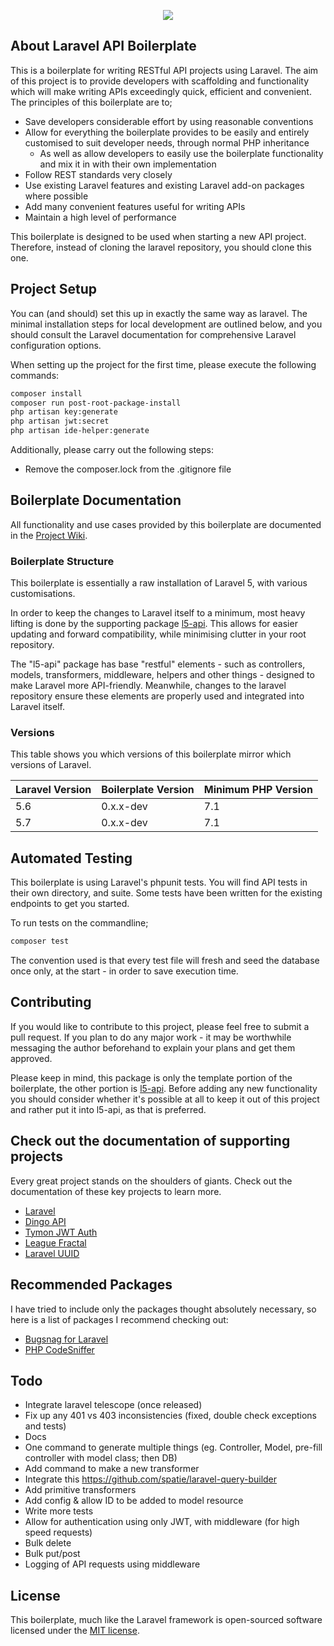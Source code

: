 <p align="center"><img src="https://laravel.com/assets/img/components/logo-laravel.svg"></p>

## About Laravel API Boilerplate
This is a boilerplate for writing RESTful API projects using Laravel. The aim of this project is to provide developers with scaffolding and functionality which will make writing APIs exceedingly quick, efficient and convenient.
The principles of this boilerplate are to;

 - Save developers considerable effort by using reasonable conventions
 - Allow for everything the boilerplate provides to be easily and entirely customised to suit developer needs, through normal PHP inheritance
   - As well as allow developers to easily use the boilerplate functionality and mix it in with their own implementation
 - Follow REST standards very closely
 - Use existing Laravel features and existing Laravel add-on packages where possible
 - Add many convenient features useful for writing APIs
 - Maintain a high level of performance

This boilerplate is designed to be used when starting a new API project. Therefore, instead of cloning the laravel repository, you should clone this one.

## Project Setup
You can (and should) set this up in exactly the same way as laravel. The minimal installation steps for local development are outlined below, and you should consult the Laravel documentation for comprehensive Laravel configuration options.

When setting up the project for the first time, please execute the following commands:

```bash
composer install
composer run post-root-package-install
php artisan key:generate
php artisan jwt:secret
php artisan ide-helper:generate
```

Additionally, please carry out the following steps:

 * Remove the composer.lock from the .gitignore file

## Boilerplate Documentation
All functionality and use cases provided by this boilerplate are documented in the [Project Wiki](https://github.com/specialtactics/l5-api-boilerplate/wiki).

### Boilerplate Structure
This boilerplate is essentially a raw installation of Laravel 5, with various customisations.

In order to keep the changes to Laravel itself to a minimum, most heavy lifting is done by the supporting package [l5-api](https://github.com/specialtactics/l5-api). This allows for easier updating and forward compatibility, while minimising clutter in your root repository.

The "l5-api" package has base "restful" elements - such as controllers, models, transformers, middleware, helpers and other things - designed to make Laravel more API-friendly. Meanwhile, changes to the laravel repository ensure these elements are properly used and integrated into Laravel itself.

### Versions

This table shows you which versions of this boilerplate mirror which versions of Laravel.

| Laravel Version | Boilerplate Version | Minimum PHP Version |
|-----------------|---------------------|---------------------|
| 5.6             | 0.x.x-dev           | 7.1                 |
| 5.7             | 0.x.x-dev           | 7.1                 |

## Automated Testing

This boilerplate is using Laravel's phpunit tests. You will find API tests in their own directory, and suite. Some tests have been written for the existing endpoints to get you started.

To run tests on the commandline;

```bash
composer test
```

The convention used is that every test file will fresh and seed the database once only, at the start - in order to save execution time.

## Contributing

If you would like to contribute to this project, please feel free to submit a pull request. If you plan to do any major work - it may be worthwhile messaging the author beforehand to explain your plans and get them approved.

Please keep in mind, this package is only the template portion of the boilerplate, the other portion is [l5-api](https://github.com/specialtactics/l5-api). Before adding any new functionality you should consider whether it's possible at all to keep it out of this project and rather put it into l5-api, as that is preferred.

## Check out the documentation of supporting projects

Every great project stands on the shoulders of giants. Check out the documentation of these key projects to learn more.

 - [Laravel](https://laravel.com/docs/)
 - [Dingo API](https://github.com/dingo/api/wiki)
 - [Tymon JWT Auth](https://github.com/tymondesigns/jwt-auth)
 - [League Fractal](https://fractal.thephpleague.com/)
 - [Laravel UUID](https://github.com/webpatser/laravel-uuid/tree/2.1.1)

## Recommended Packages

I have tried to include only the packages thought absolutely necessary, so here is a list of packages I recommend checking out:

 - [Bugsnag for Laravel](https://github.com/bugsnag/bugsnag-laravel)
 - [PHP CodeSniffer](https://github.com/squizlabs/PHP_CodeSniffer)
 

## Todo
 - Integrate laravel telescope (once released)
 - Fix up any 401 vs 403 inconsistencies (fixed, double check exceptions and tests)
 - Docs
 - One command to generate multiple things (eg. Controller, Model, pre-fill controller with model class; then DB)
 - Add command to make a new transformer
 - Integrate this https://github.com/spatie/laravel-query-builder
 - Add primitive transformers
 - Add config & allow ID to be added to model resource
 - Write more tests
 - Allow for authentication using only JWT, with middleware (for high speed requests)
 - Bulk delete
 - Bulk put/post
 - Logging of API requests using middleware

## License
 
This boilerplate, much like the Laravel framework is open-sourced software licensed under the [MIT license](https://opensource.org/licenses/MIT).
